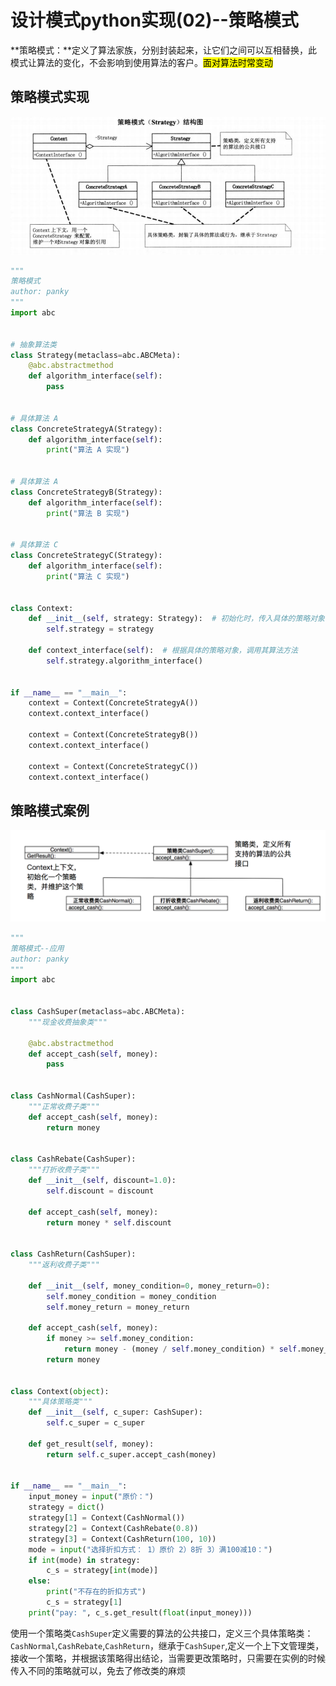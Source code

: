 # 设计模式python实现(02)--策略模式

**策略模式：**定义了算法家族，分别封装起来，让它们之间可以互相替换，此模式让算法的变化，不会影响到使用算法的客户。<mark>面对算法时常变动</mark>

## 策略模式实现

![策略模式结构图](assets/策略模式结构图.png)

```python
"""
策略模式
author: panky
"""
import abc


# 抽象算法类
class Strategy(metaclass=abc.ABCMeta):
    @abc.abstractmethod
    def algorithm_interface(self):
        pass


# 具体算法 A
class ConcreteStrategyA(Strategy):
    def algorithm_interface(self):
        print("算法 A 实现")


# 具体算法 A
class ConcreteStrategyB(Strategy):
    def algorithm_interface(self):
        print("算法 B 实现")


# 具体算法 C
class ConcreteStrategyC(Strategy):
    def algorithm_interface(self):
        print("算法 C 实现")


class Context:
    def __init__(self, strategy: Strategy):  # 初始化时，传入具体的策略对象
        self.strategy = strategy

    def context_interface(self):  # 根据具体的策略对象，调用其算法方法
        self.strategy.algorithm_interface()


if __name__ == "__main__":
    context = Context(ConcreteStrategyA())
    context.context_interface()

    context = Context(ConcreteStrategyB())
    context.context_interface()

    context = Context(ConcreteStrategyC())
    context.context_interface()

```





## 策略模式案例

![1264910-20171030111921261-14252556](assets/1264910-20171030111921261-14252556.png)

```python
"""
策略模式--应用
author: panky
"""
import abc


class CashSuper(metaclass=abc.ABCMeta):
    """现金收费抽象类"""

    @abc.abstractmethod
    def accept_cash(self, money):
        pass


class CashNormal(CashSuper):
    """正常收费子类"""
    def accept_cash(self, money):
        return money


class CashRebate(CashSuper):
    """打折收费子类"""
    def __init__(self, discount=1.0):
        self.discount = discount

    def accept_cash(self, money):
        return money * self.discount


class CashReturn(CashSuper):
    """返利收费子类"""

    def __init__(self, money_condition=0, money_return=0):
        self.money_condition = money_condition
        self.money_return = money_return

    def accept_cash(self, money):
        if money >= self.money_condition:
            return money - (money / self.money_condition) * self.money_return
        return money


class Context(object):
    """具体策略类"""
    def __init__(self, c_super: CashSuper):
        self.c_super = c_super

    def get_result(self, money):
        return self.c_super.accept_cash(money)


if __name__ == "__main__":
    input_money = input("原价：")
    strategy = dict()
    strategy[1] = Context(CashNormal())
    strategy[2] = Context(CashRebate(0.8))
    strategy[3] = Context(CashReturn(100, 10))
    mode = input("选择折扣方式： 1）原价 2）8折 3）满100减10：")
    if int(mode) in strategy:
        c_s = strategy[int(mode)]
    else:
        print("不存在的折扣方式")
        c_s = strategy[1]
    print("pay: ", c_s.get_result(float(input_money)))
```

使用一个策略类`CashSuper`定义需要的算法的公共接口，定义三个具体策略类：`CashNormal`,`CashRebate`,`CashReturn`，继承于`CashSuper`,定义一个上下文管理类，接收一个策略，并根据该策略得出结论，当需要更改策略时，只需要在实例的时候传入不同的策略就可以，免去了修改类的麻烦